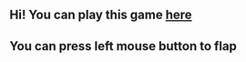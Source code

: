 ## Hi! You can play this game [here](https://blanks0o7.github.io/Flappy-Bird-Clone/) 
## You can press left mouse button to flap
